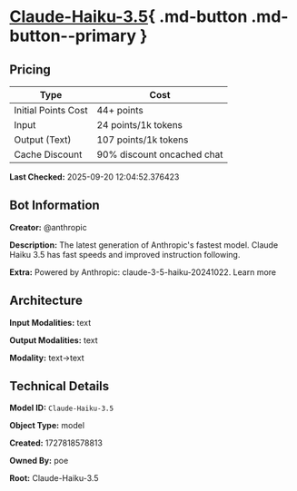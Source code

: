 # [Claude-Haiku-3.5](https://poe.com/Claude-Haiku-3.5){ .md-button .md-button--primary }

## Pricing

| Type | Cost |
|------|------|
| Initial Points Cost | 44+ points |
| Input | 24 points/1k tokens |
| Output (Text) | 107 points/1k tokens |
| Cache Discount | 90% discount oncached chat |

**Last Checked:** 2025-09-20 12:04:52.376423


## Bot Information

**Creator:** @anthropic

**Description:** The latest generation of Anthropic's fastest model. Claude Haiku 3.5 has fast speeds and improved instruction following.

**Extra:** Powered by Anthropic: claude-3-5-haiku-20241022. Learn more


## Architecture

**Input Modalities:** text

**Output Modalities:** text

**Modality:** text->text


## Technical Details

**Model ID:** `Claude-Haiku-3.5`

**Object Type:** model

**Created:** 1727818578813

**Owned By:** poe

**Root:** Claude-Haiku-3.5
